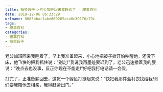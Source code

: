 ```yaml
---
title: 搞笑段子->老公加班回来我睡着了 | 糗事百科
date: 2019-12-06 06:33:29
urlname: 0685bbac1abe869265aca0c39176a79c
tags: 
- 糗事百科
categories:
- 糗事百科
- 搞笑段子
---
```

老公加班回来我睡着了，早上我准备起来，小心地把被子掀开怕吵醒他，还没下床，他飞快的把我抓住说：“别走!”我说我再墨迹要迟到了，老公迅速搂着我的腰说：“晚点去也没事，反正你现在不能走!”好吧我打电话请一会假。

打完了，正准备躺回去，这货一个鲤鱼打挺起来说：“快把我那件蓝衬衣找给我!哥们要我陪他去相亲，我得赶紧出门。”


